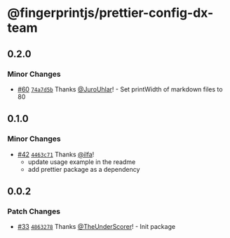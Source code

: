 # @fingerprintjs/prettier-config-dx-team

## 0.2.0

### Minor Changes

- [#60](https://github.com/fingerprintjs/dx-team-toolkit/pull/60) [`74a7d5b`](https://github.com/fingerprintjs/dx-team-toolkit/commit/74a7d5b0582dde9c8ed269dc2199d46c9ca68c0a) Thanks [@JuroUhlar](https://github.com/JuroUhlar)! - Set printWidth of markdown files to 80

## 0.1.0

### Minor Changes

- [#42](https://github.com/fingerprintjs/dx-team-toolkit/pull/42) [`4463c71`](https://github.com/fingerprintjs/dx-team-toolkit/commit/4463c71ee1594383bf08265354b756fef52261dd) Thanks [@ilfa](https://github.com/ilfa)!
  - update usage example in the readme
  - add prettier package as a dependency

## 0.0.2

### Patch Changes

- [#33](https://github.com/fingerprintjs/dx-team-toolkit/pull/33) [`4863278`](https://github.com/fingerprintjs/dx-team-toolkit/commit/4863278212955fb2d0d3265b193a73df0f9fae92) Thanks [@TheUnderScorer](https://github.com/TheUnderScorer)! - Init package
